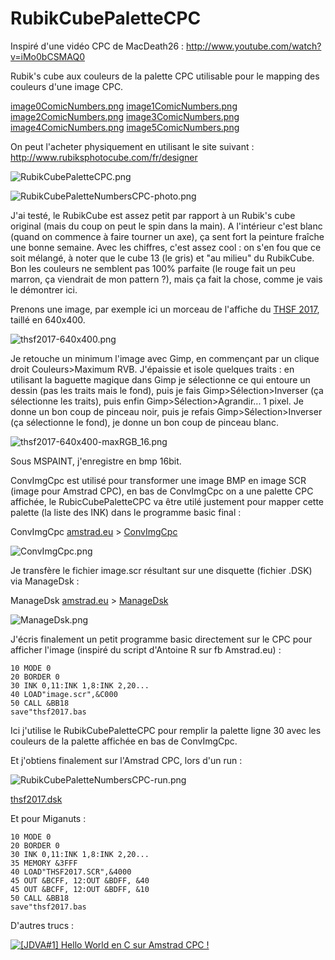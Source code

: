 # RubikCubePaletteCPC
Inspiré d'une vidéo CPC de MacDeath26 : http://www.youtube.com/watch?v=iMo0bCSMAQ0

Rubik's cube aux couleurs de la palette CPC utilisable pour le mapping des couleurs d'une image CPC.

[image0ComicNumbers.png](image0ComicNumbers.png)
[image1ComicNumbers.png](image1ComicNumbers.png)
[image2ComicNumbers.png](image2ComicNumbers.png)
[image3ComicNumbers.png](image3ComicNumbers.png)
[image4ComicNumbers.png](image4ComicNumbers.png)
[image5ComicNumbers.png](image5ComicNumbers.png)

On peut l'acheter physiquement en utilisant le site suivant : http://www.rubiksphotocube.com/fr/designer

![RubikCubePaletteCPC.png](RubikCubePaletteCPC.png)

![RubikCubePaletteNumbersCPC-photo.png](RubikCubePaletteNumbersCPC-photo.png)

J'ai testé, le RubikCube est assez petit par rapport à un Rubik's cube original (mais du coup on peut le spin dans la main). A l'intérieur c'est blanc (quand on commence à faire tourner un axe), ça sent fort la peinture fraîche une bonne semaine. Avec les chiffres, c'est assez cool : on s'en fou que ce soit mélangé, à noter que le cube 13 (le gris) et "au milieu" du RubikCube. Bon les couleurs ne semblent pas 100% parfaite (le rouge fait un peu marron, ça viendrait de mon pattern ?), mais ça fait la chose, comme je vais le démontrer ici.

Prenons une image, par exemple ici un morceau de l'affiche du [THSF 2017](http://www.thsf.net/), taillé en 640x400.

![thsf2017-640x400.png](thsf2017-640x400.png)

Je retouche un minimum l'image avec Gimp, en commençant par un clique droit Couleurs>Maximum RVB. J'épaissie et isole quelques traits : en utilisant la baguette magique dans Gimp je sélectionne ce qui entoure un dessin (pas les traits mais le fond), puis je fais Gimp>Sélection>Inverser (ça sélectionne les traits), puis enfin Gimp>Sélection>Agrandir... 1 pixel. Je donne un bon coup de pinceau noir, puis je refais Gimp>Sélection>Inverser (ça sélectionne le fond), je donne un bon coup de pinceau blanc.

![thsf2017-640x400-maxRGB_16.png](thsf2017-640x400-maxRGB_16.png)

Sous MSPAINT, j'enregistre en bmp 16bit.

ConvImgCpc est utilisé pour transformer une image BMP en image SCR (image pour Amstrad CPC), en bas de ConvImgCpc on a une palette CPC affichée, le RubicCubePaletteCPC va être utilé justement pour mapper cette palette (la liste des INK) dans le programme basic final :

ConvImgCpc [amstrad.eu](http://amstrad.eu/modules/TDMDownloads/) > [ConvImgCpc](http://amstrad.eu/modules/TDMDownloads/singlefile.php?cid=13&lid=186)

![ConvImgCpc.png](ConvImgCpc.png)

Je transfère le fichier image.scr résultant sur une disquette (fichier .DSK) via ManageDsk :

ManageDsk [amstrad.eu](http://amstrad.eu/modules/TDMDownloads/) > [ManageDsk](http://amstrad.eu/modules/TDMDownloads/singlefile.php?cid=13&lid=187)

![ManageDsk.png](ManageDsk.png)

J'écris finalement un petit programme basic directement sur le CPC pour afficher l'image (inspiré du script d'Antoine R sur fb Amstrad.eu) :
```
10 MODE 0
20 BORDER 0
30 INK 0,11:INK 1,8:INK 2,20...
40 LOAD"image.scr",&C000
50 CALL &BB18
save"thsf2017.bas
```
Ici j'utilise le RubikCubePaletteCPC pour remplir la palette ligne 30 avec les couleurs de la palette affichée en bas de ConvImgCpc.

Et j'obtiens finalement sur l'Amstrad CPC, lors d'un run :

![RubikCubePaletteNumbersCPC-run.png](RubikCubePaletteNumbersCPC-run.png)

[thsf2017.dsk](thsf2017.dsk)

Et pour Miganuts :
```
10 MODE 0
20 BORDER 0
30 INK 0,11:INK 1,8:INK 2,20...
35 MEMORY &3FFF
40 LOAD"THSF2017.SCR",&4000
45 OUT &BCFF, 12:OUT &BDFF, &40
45 OUT &BCFF, 12:OUT &BDFF, &10
50 CALL &BB18
save"thsf2017.bas
```

D'autres trucs :

[![[JDVA#1] Hello World en C sur Amstrad CPC !](http://img.youtube.com/vi/hSEadYkiBrc/0.jpg)](http://www.youtube.com/watch?v=hSEadYkiBrc)
